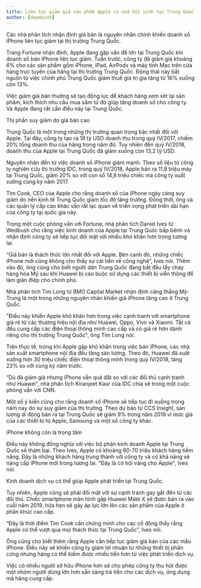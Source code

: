 ```yaml
---
title: Liên tục giảm giá sản phẩm Apple có cửa hồi sinh tại Trung Quốc?
author: [doanbinh]
---
```


Các nhà phân tích nhận định giá bán là nguyên nhân chính khiến doanh số iPhone liên tục giảm tại thị trường Trung Quốc.

Trang Fortune nhận định, Apple đang gặp vấn đề lớn tại Trung Quốc khi doanh số bán iPhone liên tục giảm. Tuần trước, công ty đã giảm giá khoảng 6% cho các sản phẩm gồm iPhone, iPad, AirPods và máy tính Mac trên cửa hàng trực tuyến của hãng tại thị trường Trung Quốc. Động thái này bắt nguồn từ việc chính phủ Trung Quốc giảm thuế giá trị gia tăng từ 16% xuống còn 13%.

Việc giảm giá bán thường sẽ tạo động lực để khách hàng xem xét lại sản phẩm, kích thích nhu cầu mua sắm từ đó giúp tăng doanh số cho công ty. Và Apple đang rất cần điều này tại Trung Quốc.

Thị phần suy giảm do giá bán cao

Trung Quốc là một trong những thị trường quan trọng bậc nhất đối với Apple. Tại đây, công ty tạo ra 18 tỷ USD doanh thu trong quý IV/2017, chiếm 20% tổng doanh thu của hãng trong năm đó. Tuy nhiên đến quý IV/2018, doanh thu của Apple tại Trung Quốc đã giảm xuống còn 13,2 tỷ USD.

Nguyên nhân đến từ việc doanh số iPhone giảm mạnh. Theo số liệu từ công ty nghiên cứu thị trường IDC, trong quý IV/2018, Apple bán ra 11,8 triệu máy tại Trung Quốc, giảm 20% so với con số 14,8 triệu chiếc mà công ty xuất xưởng cùng kỳ năm 2017.

Tim Cook, CEO của Apple cho rằng doanh số của iPhone ngày càng suy giảm do nền kinh tế Trung Quốc giảm tốc độ tăng trưởng. Đồng thời, ông và các quản lý cấp cao khác vẫn rất lạc quan về triển vọng phát triển dài hạn của công ty tại quốc gia này.

Trong một cuộc phỏng vấn với Fortune, nhà phân tích Daniel Ives từ Wedbush cho rằng việc kinh doanh của Apple tại Trung Quốc bấp bênh và nhận định công ty sẽ tiếp tục đối mặt với nhiều khó khăn hơn trong tương lai.

“Giá bán là thách thức lớn nhất đối với Apple. Bên cạnh đó, những chiếc iPhone mới cũng không cho thấy sự cải tiến về công nghệ”, Ives nói. Thêm vào đó, ông cũng cho biết người dân Trung Quốc đang bắt đầu tẩy chay hàng hóa Mỹ sau khi Huawei bị cáo buộc sử dụng các thiết bị viễn thông để làm gián điệp cho chính phủ.

Nhà phân tích Tim Long từ BMO Capital Market nhận định căng thẳng Mỹ-Trung là một trong những nguyên nhân khiến giá iPhone tăng cao ở Trung Quốc.

"Điều này khiến Apple khó khăn hơn trong việc cạnh tranh với smartphone giá rẻ từ các thương hiệu nội địa như Huawei, Oppo, Vivo và Xiaomi. Tất cả đều cung cấp các điện thoại thông minh cao cấp và có giá rẻ hơn dành riêng cho thị trường Trung Quốc", ông Tim Long nói.

Trên thực tế, trong khi Apple gặp khó khăn trong việc bán iPhone, các nhà sản xuất smartphone nội địa đều tăng sản lượng. Theo đó, Huawei đã xuất xưởng hơn 30 triệu chiếc điện thoại thông minh trong quý IV/2018, tăng 23% so với cùng kỳ năm trước.

“Dù đã giảm giá nhưng iPhone vẫn quá đắt so với các đối thủ cạnh tranh như Huawei”, nhà phân tích Kiranjeet Kaur của IDC chia sẻ trong một cuộc phỏng vấn với CNN.

Một số ý kiến cũng cho rằng doanh số iPhone sẽ tiếp tục đi xuống trong năm nay do sự suy giảm của thị trường. Theo dự báo từ CCS Insight, sản lượng di động bán ra tại Trung Quốc sẽ giảm 9% trong năm 2019 vì mức giá của các thiết bị từ Apple, Samsung và một số công ty khác.

iPhone không còn là trọng tâm

Điều này không đồng nghĩa với việc bộ phận kinh doanh Apple tại Trung Quốc sẽ thảm bại. Theo Ives, Apple có khoảng 60-70 triệu khách hàng tiềm năng. Đây là những khách hàng trung thành với công ty và có khả năng sẽ nâng cấp iPhone mới trong tương lai. "Đây là cơ hội vàng cho Apple", Ives nói.

Kinh doanh dịch vụ có thể giúp Apple phát triển tại Trung Quốc.

Tuy nhiên, Apple cũng sẽ phải đối mặt với sự cạnh tranh gay gắt đến từ các đối thủ. Chiếc smartphone màn hình gập Huawei Mate X sẽ được bán ra vào cuối năm 2019, hứa hẹn sẽ gây áp lực lớn lên các sản phẩm của Apple ở phân khúc cao cấp.

“Đây là thời điểm Tim Cook cần chứng minh cho các cổ đông thấy rằng Apple có thể vượt qua mọi thách thức tại Trung Quốc”, Ives nói.

Ông cũng cho biết thêm rằng Apple cần tiếp tục giảm giá bán của các mẫu iPhone. Điều này sẽ khiến công ty giảm lợi nhuận từ những thiết bị phần cứng nhưng hãng có thể kiếm được nhiều tiền hơn từ việc phát triển dịch vụ.

Việc có nhiều người sở hữu iPhone hơn sẽ cho phép công ty thu hút được một nhóm người dùng lớn hơn sẵn sàng trả tiền cho các dịch vụ, ứng dụng mà hãng cung cấp.